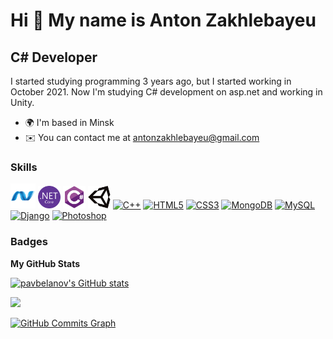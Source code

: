 Hi 👋 My name is Anton Zakhlebayeu
==============================
 
C# Developer
----------------
 
I started studying programming 3 years ago, but I started working in October 2021. Now I'm studying C# development on asp.net and working in Unity.
 
* 🌍  I'm based in Minsk
* ✉️  You can contact me at [antonzakhlebayeu@gmail.com](mailto:antonzakhlebayeu@gmail.com)
 
### Skills


<p align="left">
<a target="_blank" rel="noreferrer"><img src="https://github.com/devicons/devicon/blob/master/icons/dot-net/dot-net-original.svg" width="40" height="40" alt="dot-net" /></a>
<a target="_blank" rel="noreferrer"><img src="https://github.com/devicons/devicon/blob/master/icons/dotnetcore/dotnetcore-original.svg" width="36" height="36" alt="dot-net" /></a>
<a target="_blank" rel="noreferrer"><img src="https://github.com/devicons/devicon/blob/master/icons/csharp/csharp-original.svg" width="36" height="36" alt="dot-net" /></a>
<a target="_blank" rel="noreferrer"><img src="https://github.com/devicons/devicon/blob/master/icons/unity/unity-original.svg" width="36" height="36" alt="dot-net" /></a>
<a href="https://docs.microsoft.com/en-us/cpp/?view=msvc-170" target="_blank" rel="noreferrer"><img src="https://raw.githubusercontent.com/danielcranney/readme-generator/main/public/icons/skills/cplusplus-colored.svg" width="36" height="36" alt="C++" /></a>
<a href="https://developer.mozilla.org/en-US/docs/Glossary/HTML5" target="_blank" rel="noreferrer"><img src="https://raw.githubusercontent.com/danielcranney/readme-generator/main/public/icons/skills/html5-colored.svg" width="36" height="36" alt="HTML5" /></a>
<a href="https://www.w3.org/TR/CSS/#css" target="_blank" rel="noreferrer"><img src="https://raw.githubusercontent.com/danielcranney/readme-generator/main/public/icons/skills/css3-colored.svg" width="36" height="36" alt="CSS3" /></a>
<a href="https://www.mongodb.com/" target="_blank" rel="noreferrer"><img src="https://raw.githubusercontent.com/danielcranney/readme-generator/main/public/icons/skills/mongodb-colored.svg" width="36" height="36" alt="MongoDB" /></a>
<a href="https://www.mysql.com/" target="_blank" rel="noreferrer"><img src="https://raw.githubusercontent.com/danielcranney/readme-generator/main/public/icons/skills/mysql-colored.svg" width="36" height="36" alt="MySQL" /></a>
<a href="https://www.djangoproject.com/" target="_blank" rel="noreferrer"><img src="https://raw.githubusercontent.com/danielcranney/readme-generator/main/public/icons/skills/django-colored-dark.svg" width="36" height="36" alt="Django" /></a>
<a href="https://www.adobe.com/uk/products/photoshop.html" target="_blank" rel="noreferrer"><img src="https://raw.githubusercontent.com/danielcranney/readme-generator/main/public/icons/skills/photoshop-colored-dark.svg" width="36" height="36" alt="Photoshop" /></a>
</p>

 
### Badges
 
<b>My GitHub Stats</b>
 
<a href="https://github.com/AntonZakhlebayeu"><img src="https://github-readme-stats.vercel.app/api?username=AntonZakhlebayeu&show_icons=true&hide=&count_private=true&title_color=0891b2&text_color=ffffff&icon_color=0891b2&bg_color=1c1917&hide_border=true&show_icons=true" alt="pavbelanov's GitHub stats" /></a>
 
<a href="https://github.com/AntonZakhlebayeu"><img src="https://github-readme-streak-stats.herokuapp.com/?user=AntonZakhlebayeu&stroke=ffffff&background=1c1917&ring=0891b2&fire=0891b2&currStreakNum=ffffff&currStreakLabel=0891b2&sideNums=ffffff&sideLabels=ffffff&dates=ffffff&hide_border=true" /></a>
 
<a href="https://github.com/AntonZakhlebayeu"><img src="https://activity-graph.herokuapp.com/graph?username=AntonZakhlebayeu&bg_color=1c1917&color=ffffff&line=0891b2&point=ffffff&area_color=1c1917&area=true&hide_border=true&custom_title=GitHub%20Commits%20Graph" alt="GitHub Commits Graph" /></a>
